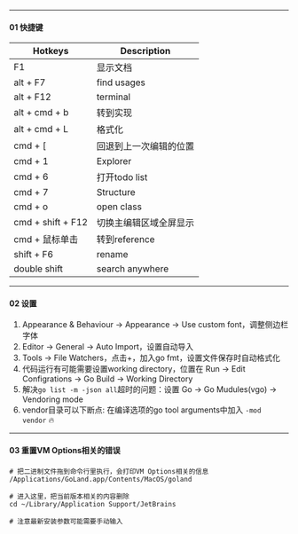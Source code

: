

---
#### 01 快捷键


| Hotkeys           | Description            |
| ----------------- | ---------------------- |
| F1                | 显示文档               |
| alt + F7          | find usages            |
| alt + F12         | terminal               |
| alt + cmd + b     | 转到实现               |
| alt + cmd + L     | 格式化                 |
| cmd + [           | 回退到上一次编辑的位置 |
| cmd + 1           | Explorer               |
| cmd + 6           | 打开todo list          |
| cmd + 7           | Structure              |
| cmd + o           | open class             |
| cmd + shift + F12 | 切换主编辑区域全屏显示 |
| cmd + 鼠标单击    | 转到reference          |
| shift + F6        | rename                 |
| double shift      | search anywhere        |

----
#### 02 设置

1. Appearance & Behaviour -> Appearance -> Use custom font，调整侧边栏字体
2. Editor -> General -> Auto Import，设置自动导入
3. Tools -> File Watchers，点击+，加入go fmt，设置文件保存时自动格式化
4. 代码运行有可能需要设置working directory，位置在 Run -> Edit Configrations -> Go Build -> Working Directory
5. 解决`go list -m -json all`超时的问题：设置 Go -> Go Mudules(vgo) -> Vendoring mode
5. vendor目录可以下断点: 在编译选项的go tool arguments中加入 `-mod vendor` 🔥



-------------
#### 03 重置VM Options相关的错误

```shell
# 把二进制文件拖到命令行里执行，会打印VM Options相关的信息
/Applications/GoLand.app/Contents/MacOS/goland

# 进入这里，把当前版本相关的内容删除
cd ~/Library/Application Support/JetBrains

# 注意最新安装参数可能需要手动输入
```

